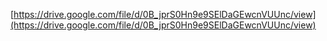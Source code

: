 [https://drive.google.com/file/d/0B_jprS0Hn9e9SElDaGEwcnVUUnc/view](https://drive.google.com/file/d/0B_jprS0Hn9e9SElDaGEwcnVUUnc/view)